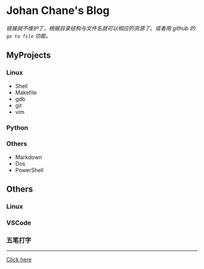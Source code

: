 # Johan Chane's Blog

*链接就不维护了，根据目录结构与文件名就可以相应的资源了。或者用 github 的 `go to file` 功能。*

## MyProjects

### Linux

- Shell
- Makefile
- gdb
- git
- vim

### Python

### Others

- Markdown
- Dos
- PowerShell

## Others

### Linux
### VSCode
### 五笔打字

---

[Click here](https://github.com/JohanChane/JohanChane.github.io)
